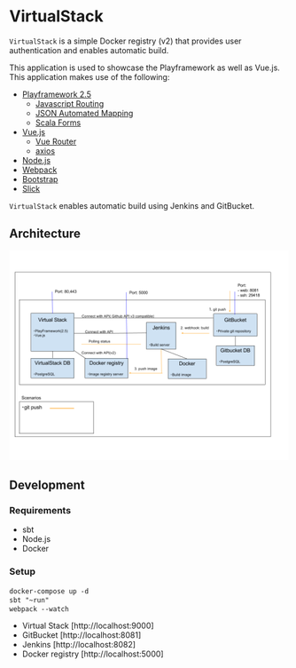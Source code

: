 # VirtualStack


`VirtualStack` is a simple Docker registry (v2) that provides user authentication and enables automatic build.

This application is used to showcase the Playframework as well as Vue.js. This application makes use of the following:

- [Playframework 2.5](http://www.playframework.com)
  - [Javascript Routing](https://www.playframework.com/documentation/2.5.x/ScalaJavascriptRouting)
  - [JSON Automated Mapping](https://www.playframework.com/documentation/2.5.x/ScalaJsonAutomated)
  - [Scala Forms](https://www.playframework.com/documentation/2.5.x/ScalaForms)
- [Vue.js](https://vuejs.org/)
  - [Vue Router](http://router.vuejs.org/en/index.html)
  - [axios](https://github.com/mzabriskie/axios)
- [Node.js](https://nodejs.org/en)
- [Webpack](https://webpack.github.io)
- [Bootstrap](http://www.bootstrap.com) 
- [Slick](http://www.slick.typesafe.com)


`VirtualStack` enables automatic build using Jenkins and GitBucket.

## Architecture

![Architecture](doc/img/architecture.png)

## Development

### Requirements

- sbt
- Node.js
- Docker

### Setup

    docker-compose up -d
    sbt "~run"
    webpack --watch


- Virtual Stack [http://localhost:9000]
- GitBucket [http://localhost:8081]
- Jenkins [http://localhost:8082]
- Docker registry [http://localhost:5000]